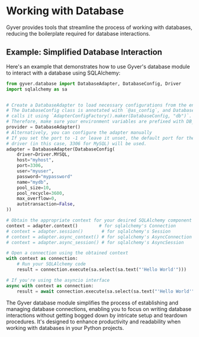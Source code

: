 # Working with Database

Gyver provides tools that streamline the process of working with databases, reducing the boilerplate required for database interactions.

## Example: Simplified Database Interaction

Here's an example that demonstrates how to use Gyver's database module to interact with a database using SQLAlchemy:

```python
from gyver.database import DatabaseAdapter, DatabaseConfig, Driver
import sqlalchemy as sa


# Create a DatabaseAdapter to load necessary configurations from the environment
# The DatabaseConfig class is annotated with `@as_config`, and DatabaseAdapter
# calls it using `AdapterConfigFactory().maker(DatabaseConfig, "db")`.
# Therefore, make sure your environment variables are prefixed with DB_<ATTRIBUTE>.
provider = DatabaseAdapter()
# Alternatively, you can configure the adapter manually
# If you set the port to -1 or leave it unset, the default port for the specified
# driver (in this case, 3306 for MySQL) will be used.
adapter = DatabaseAdapter(DatabaseConfig(
    driver=Driver.MYSQL,
    host="myhost",
    port=3306,
    user="myuser",
    password="mypassword"
    name="mydb",
    pool_size=10,
    pool_recycle=3600,
    max_overflow=0,
    autotransaction=False,
))

# Obtain the appropriate context for your desired SQLAlchemy component
context = adapter.context()        # for sqlalchemy's Connection
# context = adapter.session()       # for sqlalchemy's Session
# context = adapter.async_context() # for sqlalchemy's AsyncConnection
# context = adapter.async_session() # for sqlalchemy's AsyncSession

# Open a connection using the obtained context
with context as connection:
    # Run your SQLAlchemy code
    result = connection.execute(sa.select(sa.text("'Hello World'")))

# If you're using the asyncio interface
async with context as connection:
    result = await connection.execute(sa.select(sa.text("'Hello World'")))
```

The Gyver database module simplifies the process of establishing and managing database connections, enabling you to focus on writing database interactions without getting bogged down by intricate setup and teardown procedures. It's designed to enhance productivity and readability when working with databases in your Python projects.